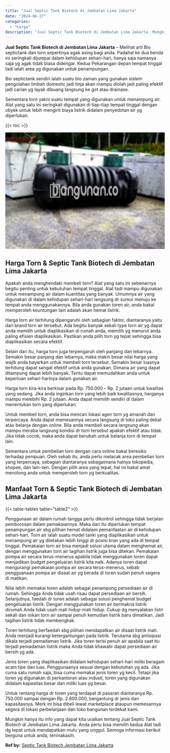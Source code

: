 ```yaml
---
title: "Jual Septic Tank Biotech di Jembatan Lima Jakarta"
date: "2024-06-27"
categories: 
  - "harga"
description: "Jual Septic Tank Biotech di Jembatan Lima Jakarta. Mungkin hanya itu info yang dapat kita uraikan tentang Jual Septic Tank Biotech di Jembatan Lima Jakarta...."
---
```


**Jual Septic Tank Biotech di Jembatan Lima Jakarta** – Melihat arti Bio septictank dan torn sepertinya agak asing bagi anda. Padahal ke dua benda ini seringkali dijumpai dalam kehidupan sehari-hari, hanya saja namanya saja yg agak tidak biasa didengar. Kedua Pekarangan depan tempat tinggal tadi ialah area yg digunakan untuk penampungan.

Bio septictank sendiri ialah suatu bio zaman yang gunakan sistem pengolahan limbah domestic jadi tinja akan mampu diolah jadi paling efektif jadi carian yg layak dibuang langsung ke got atau drainase.

Sementara torn yakni suatu tempat yang digunakan untuk menampung air. Alat yang satu ini seringkali digunakan di tiap-tiap tempat tinggal dengan obyek untuk lebih mengirit biaya listrik didalam penyedotan air yg diperlukan.

{{< toc >}}

![Jual Septic Tank Biotech di Jembatan Lima Jakarta](/images/jual-bio-septictank-27.png)

## Harga Torn & Septic Tank Biotech di Jembatan Lima Jakarta

Apakah anda menghendaki membeli torn? Alat yang satu ini sebenarnya begitu penting untuk kebutuhan tempat tinggal. Alat tadi mampu digunakan untuk menampung air dalam kuantitas yang banyak. Umumnya air yang digunakan di dalam kehidupan sehari-hari langsung dr sumur menuju ke tempat anda menggunakannya. Bila anda gunakan toren air, anda bakal memperoleh keuntungan lain adalah akan hemat listrik.

Harga torn air terhitung dipengaruhi oleh sebagian faktor, diantaranya yaitu dari brand torn air tersebut. Ada begitu banyak sekali type torn air yg dapat anda memilih untuk diaplikasikan di rumah anda, memilih yg menurut anda paling efisien diaplikasikan. Pastikan anda pilih torn yg tepat sehingga bisa diaplikasikan secara efektif.

Selain dari itu, harga torn juga terpengaruh oleh panjang dan lebarnya. Semakin besar panjang dan lebarnya, maka makin besar nilai harga yang wajib anda bayarkan untuk membeli torn tersebut. Semakin besar luasnya terhitung dapat sangat efektif untuk anda gunakan. Dimana air yang dapat ditampung dapat lebih banyak. Tentu dapat memudahkan anda untuk keperluan sehari-harinya dalam gunakan air.

Harga torn kira-kira berkisar pada Rp. 750.000 – Rp. 2 jutaan untuk kwalitas yang sedang. Jika anda inginkan torn yang lebih baik kwalitasnya, harganya mampu melebihi Rp. 2 jutaan. Anda dapat memilih sendiri di dalam menentukan torn yang diperlukan.

Untuk membeli torn, anda bisa mencari lokasi agen torn yg amanah dan terpercaya. Anda dapat memesannya secara langsung di toko paling dekat atau belanja dengan online. Bila anda membeli secara langsung akan mampu meraba langsung kondisi dr torn tersebut apakah efektif atau tidak. Jika tidak cocok, maka anda dapat berubah untuk belanja torn di tempat lain.

Sementara untuk pembelian torn dengan cara online bakal beresiko terhadap penipuan. Oleh sebab itu, anda perlu melacak area pembelian torn yang terpercaya, sebagian diantaranya sebagaimana halnya tokopedia, shopee, dan lain-lain. Dengan pilih area yang tepat, hal ini bakal amat menolong anda untuk memperoleh torn yg berkualitas.

## Manfaat Torn & Septic Tank Biotech di Jembatan Lima Jakarta

{{< table-tables table="table2" >}}

Penggunaan air dalam rumah tangga perlu dikontrol sehingga tidak berjalan pemborosan dalam pemakaiannya. Maka dari itu diperlukan tempat penampungan air sbg pilihan hemat didalam pemanfaatan air di kehidupan sehari-hari. Torn air ialah suatu model tanki yang diaplikasikan untuk menampung air yg diletakan lebih tinggi dr posisi kran yang ada di tempat tinggal. Pemakaian torn air bisa menjadi solusi utama dalam menghemat air, dengan menggunakan torn air tagihan listrik juga bisa ditekan. Pemakaian pompa air secara terus-menerus apabila tidak menggunakan toren dapat menjadikan budget pengeluaran listrik kita naik. Adanya toren dapat mengurangi pemakaian pompa air secara terus-menerus, sebab pengguanaan pompa air disaat air yg berada di toren sudah penuh segera di matikan.

Nilai lebih memakai toren adalah sebagai penampung persediaan air di rumah. Sehingga Anda tidak usah risau dapat persediaan air bersih. Selanjutnya, faedah dr toren adalah sebagai solusi penghemat budget pengeluaran listrik. Dengan menggunakan toren air bermakna listrik dirumah Anda tidak usah mati hidup-mati hidup. Cukup dg menyalakan listri sekali dan isikan torn air sampai penuh kemudian listrik baru dimatikan. Jadi tagihan listrik tidak membengkak.

Toren terhitung berfaedah sbg pilihan mendapatkan air disaat listrik mati. Anda menjadi kurangi ketergantungan pada listrik. Terutama sbg antisipasi dikala terjadi pemadaman listrik. Jika toren terisi penuh air apabila saat itu terjadi pemadaman listrik maka Anda tidak khawatir dapat persediaan air bersih yg ada.

Jenis toren yang diaplikasikan didalam kehidupan sehari-hari miliki beragam acam tipe dan luas. Penggunaanya sesuai dengan kebutuhan yg ada. Jika cuma satu rumah saja, bisa cuma memakai jenis toren yg kecil. Tetapi jika toren yg digunakan di perkantoran atau industi, toren yang digunakan didalam kapasitas besar dan miliki luas yg besar.

Untuk rentang harga dr toren yang terdapat di pasaran diantaranya Rp. 750.000 sampai dengan Rp. 2.800.000, bergantung dr jenis dan kapasitasnya. Merk ini bisa dibeli lewat marketplace ataupun memesannya segera di lokasi perbelanjaan dan toko bangunan terdekat kami.

Mungkin hanya itu info yang dapat kita uraikan tentang Jual Septic Tank Biotech di Jembatan Lima Jakarta. Anda perlu bisa memilih kedua Alat tadi dg tepat untuk mendapatkan mutu yang unggul. Semoga informasi berikut berguna untuk anda, terimakasih.

**Ref by:** [Septic Tank Biotech Jembatan Lima Jakarta](https://id.wikipedia.org/wiki/Septic)
